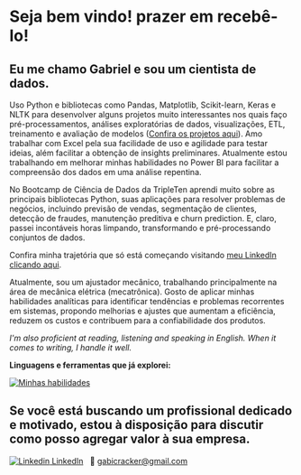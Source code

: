 <p align='center'>
  <h1>Seja bem vindo! prazer em recebê-lo!</h1>
  <h2>Eu me chamo Gabriel e sou um cientista de dados.</h2>
</p>

Uso Python e bibliotecas como Pandas, Matplotlib, Scikit-learn, Keras e NLTK para desenvolver alguns projetos muito interessantes nos quais faço pré-processamentos, análises exploratórias de dados, visualizações, ETL, treinamento e avaliação de modelos ([Confira os projetos aqui]()). Amo trabalhar com Excel pela sua facilidade de uso e agilidade para testar ideias, além facilitar a obtenção de insights preliminares. Atualmente estou trabalhando em melhorar minhas habilidades no Power BI para facilitar a compreensão dos dados em uma análise repentina.

No Bootcamp de Ciência de Dados da TripleTen aprendi muito sobre as principais bibliotecas Python, suas aplicações para resolver problemas de negócios, incluindo previsão de vendas, segmentação de clientes, detecção de fraudes, manutenção preditiva e churn prediction. E, claro, passei incontáveis horas limpando, transformando e pré-processando conjuntos de dados.

Confira minha trajetória que só está começando visitando [meu LinkedIn clicando aqui](https://www.linkedin.com/in/gabrielcsantos1/).

Atualmente, sou um ajustador mecânico, trabalhando principalmente na área de mecânica elétrica (mecatrônica). Gosto de aplicar minhas habilidades analíticas para identificar tendências e problemas recorrentes em sistemas, propondo melhorias e ajustes que aumentam a eficiência, reduzem os custos e contribuem para a confiabilidade dos produtos.

_I'm also proficient at reading, listening and speaking in English. When it comes to writing, I handle it well._

<b>Linguagens e ferramentas que já explorei:</b>

[![Minhas habilidades](https://skillicons.dev/icons?i=py,cpp,mysql,html,css,js,git,vscode)](https://skillicons.dev/)

## Se você está buscando um profissional dedicado e motivado, estou à disposição para discutir como posso agregar valor à sua empresa.

[![Linkedin](https://i.stack.imgur.com/gVE0j.png) LinkedIn](https://www.linkedin.com/in/gabrielcsantos1/)
&nbsp;
📧 gabicracker@gmail.com
